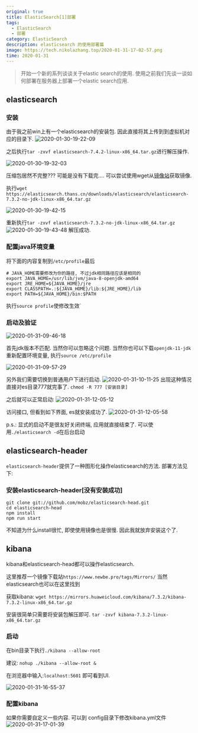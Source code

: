 ```yaml
---
original: true
title: ElasticSearch[1]部署
tags:
  - ElasticSearch
  - 部署
category: ElasticSearch
description: elasticsearch 的使用部署篇
image: https://tech.nikolazhang.top/2020-01-31-17-02-57.png
time: 2020-01-31
---
```


> 开始一个新的系列谈谈关于elastic search的使用. 使用之前我们先谈一谈如何部署在服务器上部署一个elastic search应用.

## elasticsearch

### 安装

由于我之前win上有一个elasticsearch的安装包. 因此直接将其上传到到虚拟机对应的目录下.
![2020-01-30-19-22-09](https://tech.nikolazhang.top/2020-01-30-19-22-09.png)

之后执行`tar -zxvf elasticsearch-7.4.2-linux-x86_64.tar.gz`进行解压操作.

![2020-01-30-19-32-03](https://tech.nikolazhang.top/2020-01-30-19-32-03.png)

压缩包居然不完整??? 可能是没有下载完....
可以尝试使用wget从[镜像站](https://thans.cn/mirror/elasticsearch.html)获取镜像.

执行`wget https://elasticsearch.thans.cn/downloads/elasticsearch/elasticsearch-7.3.2-no-jdk-linux-x86_64.tar.gz`

![2020-01-30-19-42-15](https://tech.nikolazhang.top/2020-01-30-19-42-15.png)

重新执行`tar -zxvf elasticsearch-7.3.2-no-jdk-linux-x86_64.tar.gz`
![2020-01-30-19-43-48](https://tech.nikolazhang.top/2020-01-30-19-43-48.png)
解压成功.

### 配置java环境变量

将下面的内容复制到`/etc/profile`最后

```shell
# JAVA_HOME需要修改为你的路径, 不过jdk相同路径应该是相同的
export JAVA_HOME=/usr/lib/jvm/java-8-openjdk-amd64
export JRE_HOME=${JAVA_HOME}/jre
export CLASSPATH=.:${JAVA_HOME}/lib:${JRE_HOME}/lib
export PATH=${JAVA_HOME}/bin:$PATH
```

执行`source profile`使修改生效`

### 启动及验证

![2020-01-31-09-46-18](https://tech.nikolazhang.top/2020-01-31-09-46-18.png)

首先jdk版本不匹配. 当然你可以忽略这个问题.
当然你也可以下载`openjdk-11-jdk`
重新配置环境变量, 执行`source /etc/profile`

![2020-01-31-09-57-29](https://tech.nikolazhang.top/2020-01-31-09-57-29.png)

另外我们需要切换到普通用户下进行启动.
![2020-01-31-10-11-25](https://tech.nikolazhang.top/2020-01-31-10-11-25.png)
出现这种情况直接对es目录777就完事了. `chmod -R 777 [安装目录]`

之后就可以正常启动:
![2020-01-31-12-05-12](https://tech.nikolazhang.top/2020-01-31-12-05-12.png)

访问接口, 但看到如下界面, es就安装成功了.
![2020-01-31-12-05-58](https://tech.nikolazhang.top/2020-01-31-12-05-58.png)

p.s.: 显式的启动不是很友好关闭终端, 应用就直接结束了. 可以使用`./elasticsearch -d`在后台启动

## elasticsearch-header

`elasticsearch-header`提供了一种图形化操作elasticsearch的方法.
部署方法见下:

### 安装elasticsearch-header[没有安装成功]

```shell
git clone git://github.com/mobz/elasticsearch-head.git
cd elasticsearch-head
npm install
npm run start
```

不知道为什么install很忙, 即使使用镜像也是很慢. 因此我就放弃安装这个了.

## kibana

kibana和elasticsearch-head都可以操作elasticsearch.

这里推荐一个镜像下载站`https://www.newbe.pro/tags/Mirrors/` 当然elasticsearch也可以在这里找到

获取kibana: `wget https://mirrors.huaweicloud.com/kibana/7.3.2/kibana-7.3.2-linux-x86_64.tar.gz`

安装很简单只需要将安装包解压即可. `tar -zxvf kibana-7.3.2-linux-x86_64.tar.gz`

### 启动

在bin目录下执行`./kibana --allow-root`

建议: `nohup ./kibana --allow-root &`

在浏览器中输入:`localhost:5601` 即可看到UI.

![2020-01-31-16-55-37](https://tech.nikolazhang.top/2020-01-31-16-55-37.png)

### 配置kibana

如果你需要自定义一些内容. 可以到 config目录下修改kibana.yml文件
![2020-01-31-17-01-39](https://tech.nikolazhang.top/2020-01-31-17-01-39.png)
